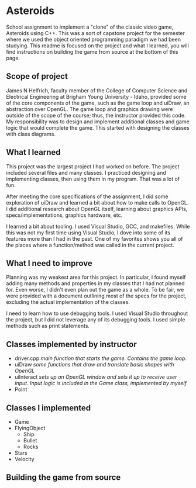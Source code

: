 # Asteroids
School assignment to implement a "clone" of the classic video game, Asteroids using C++. This was a sort of capstone project for the semester where we used the object oriented programming paradigm we had been studying. This readme is focused on the project and what I learned, you will find instructions on building the game from source at the bottom of this page.

## Scope of project
James N Helfrich, faculty member of the College of Computer Science and Electrical Engineering at Brigham Young University - Idaho, provided some of the core components of the game, such as the game loop and uiDraw, an abstraction over OpenGL. The game loop and graphics drawing were outside of the scope of the course; thus, the instructor provided this code. My responsibility was to design and implement additional classes and game logic that would complete the game. This started with designing the classes with class diagrams.

## What I learned
This project was the largest project I had worked on before. The project included several files and many classes. I practiced designing and implementing classes, then using them in my program. That was a lot of fun.

After meeting the core specifications of the assignment, I did some exploration of uiDraw and learned a bit about how to make calls to OpenGL. I did additional research about OpenGL itself, learning about graphics APIs, specs/implementations, graphics hardware, etc.

I learned a bit about tooling. I used Visual Studio, GCC, and makefiles. While this was not my first time using Visual Studio, I dove into some of its features more than I had in the past. One of my favorites shows you all of the places where a function/method was called in the current project.

## What I need to improve
Planning was my weakest area for this project. In particular, I found myself adding many methods and properties in my classes that I had not planned for. Even worse, I didn't even plan out the game as a whole. To be fair, we were provided with a document outlining most of the specs for the project, excluding the actual implementation of the classes.

I need to learn how to use debugging tools. I used Visual Studio throughout the project, but I did not leverage any of its debugging tools. I used simple methods such as print statements.



## Classes implemented by instructor
* driver.cpp *main function that starts the game. Contains the game loop.*
* uiDraw *some functions that draw and translate basic shapes with OpenGL*
* uiInteract *sets up an OpenGL window and sets it up to receive user input. Input logic is included in the Game class, implemented by myself*
* Point

## Classes I implemented
* Game
* FlyingObject
  * Ship
  * Bullet
  * Rocks
* Stars
* Velocity

## Building the game from source
